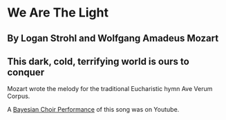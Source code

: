 # We Are The Light
## By Logan Strohl and Wolfgang Amadeus Mozart
## This dark, cold, terrifying world is ours to conquer

Mozart wrote the melody for the traditional Eucharistic hymn Ave Verum Corpus.

A [Bayesian Choir Performance](https://www.youtube.com/watch?v=lntEPbMCWAs) of this song was on Youtube.
